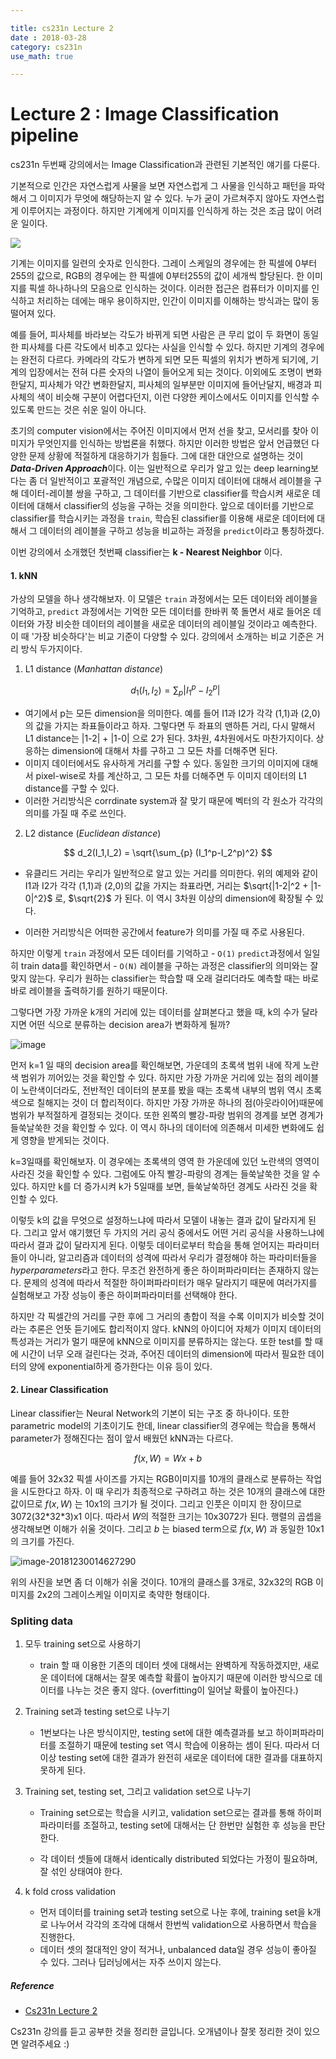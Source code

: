 ```yaml
---

title: cs231n Lecture 2
date : 2018-03-28
category: cs231n
use_math: true

---
```


# Lecture 2 : Image Classification pipeline

cs231n 두번째 강의에서는 Image Classification과 관련된 기본적인 얘기를 다룬다.

기본적으로 인간은 자연스럽게 사물을 보면 자연스럽게 그 사물을 인식하고 패턴을 파악해서 그 이미지가 무엇에 해당하는지 알 수 있다. 누가 굳이 가르쳐주지 않아도 자연스럽게 이루어지는 과정이다. 하지만 기계에게 이미지를 인식하게 하는 것은 조금 많이 어려운 일이다.

![](https://user-images.githubusercontent.com/40735375/50518986-11e88c00-0afc-11e9-93ed-a4e4112ad85d.png)

기계는 이미지를 일련의 숫자로 인식한다. 그레이 스케일의 경우에는 한 픽셀에 0부터 255의 값으로, RGB의 경우에는 한 픽셀에 0부터255의 값이 세개씩 할당된다. 한 이미지를 픽셀 하나하나의 모음으로 인식하는 것이다. 이러한 접근은 컴퓨터가 이미지를 인식하고 처리하는 데에는 매우 용이하지만, 인간이 이미지를 이해하는 방식과는 많이 동떨어져 있다. 

예를 들어, 피사체를 바라보는 각도가 바뀌게 되면 사람은 큰 무리 없이 두 화면이 동일한 피사체를 다른 각도에서 비추고 있다는 사실을 인식할 수 있다. 하지만 기계의 경우에는 완전히 다르다. 카메라의 각도가 변하게 되면 모든 픽셀의 위치가 변하게 되기에, 기계의 입장에서는 전혀 다른 숫자의 나열이 들어오게 되는 것이다. 이외에도 조명이 변화한달지, 피사체가 약간 변화한달지, 피사체의 일부분만 이미지에 들어난달지, 배경과 피사체의 색이 비슷해 구분이 어렵다던지, 이런 다양한 케이스에서도 이미지를 인식할 수 있도록 만드는 것은 쉬운 일이 아니다.

초기의 computer vision에서는 주어진 이미지에서 먼저 선을 찾고, 모서리를 찾아 이미지가 무엇인지를 인식하는 방법론을 취했다. 하지만 이러한 방법은 앞서 언급했던 다양한 문제 상황에 적절하게 대응하기가 힘들다. 그에 대한 대안으로 설명하는 것이 ***Data-Driven Approach***이다. 이는 일반적으로 우리가 알고 있는 deep learning보다는 좀 더 일반적이고 포괄적인 개념으로, 수많은 이미지 데이터에 대해서 레이블을 구해 데이터-레이블 쌍을 구하고, 그 데이터를 기반으로 classifier를 학습시켜 새로운 데이터에 대해서 classifier의 성능을 구하는 것을 의미한다. 앞으로 데이터를 기반으로 classifier를 학습시키는 과정을 `train`, 학습된 classifier를 이용해 새로운 데이터에 대해서 그 데이터의 레이블을 구하고 성능을 비교하는 과정을 `predict`이라고 통칭하겠다.

이번 강의에서 소개했던 첫번째 classifier는 **k - Nearest Neighbor** 이다.

#### 1. kNN

가상의 모델을 하나 생각해보자. 이 모델은 `train` 과정에서는 모든 데이터와 레이블을 기억하고, `predict` 과정에서는 기억한 모든 데이터를 한바퀴 쭉 돌면서 새로 들어온 데이터와 가장 비슷한 데이터의 레이블을 새로운 데이터의 레이블일 것이라고 예측한다. 이 때 '가장 비슷하다'는 비교 기준이 다양할 수 있다. 강의에서 소개하는 비교 기준은 거리 방식 두가지이다.

 1. L1 distance (*Manhattan distance*)
    
    
    $$
    d_1(I_1,I_2) = \sum_{p} |I_1^p-I_2^p|
    $$


- 여기에서 p는 모든 dimension을 의미한다. 예를 들어 I1과 I2가 각각 (1,1)과 (2,0)의 값을 가지는 좌표들이라고 하자. 그렇다면 두 좌표의 맨하튼 거리, 다시 말해서 L1 distance는 |1-2| + |1-0| 으로 2가 된다. 3차원, 4차원에서도 마찬가지이다. 상응하는 dimension에 대해서 차를 구하고 그 모든 차를 더해주면 된다.
- 이미지 데이터에서도 유사하게 거리를 구할 수 있다. 동일한 크기의 이미지에 대해서 pixel-wise로 차를 계산하고, 그 모든 차를 더해주면 두 이미지 데이터의 L1 distance를 구할 수 있다.
- 이러한 거리방식은 corrdinate system과 잘 맞기 때문에 벡터의 각 원소가 각각의 의미를 가질 때 주로 쓰인다. 

2. L2 distance (*Euclidean distance*)

$$
d_2(I_1,I_2) = \sqrt{\sum_{p} (I_1^p-I_2^p)^2}
$$

- 유클리드 거리는 우리가 일반적으로 알고 있는 거리를 의미한다. 위의 예제와 같이 I1과 I2가 각각 (1,1)과 (2,0)의 값을 가지는 좌표라면, 거리는 $\sqrt{|1-2|^2 + |1-0|^2}$ 로, $\sqrt{2}$ 가 된다. 이 역시 3차원 이상의 dimension에 확장될 수 있다.

- 이러한 거리방식은 어떠한 공간에서 feature가 의미를 가질 때 주로 사용된다.


하지만 이렇게  `train` 과정에서 모든 데이터를 기억하고 -  `O(1)`  `predict`과정에서 일일히 train data를 확인하면서 -  `O(N)` 레이블을 구하는 과정은 classifier의 의미와는 잘 맞지 않는다. 우리가 원하는 classifier는 학습할 때 오래 걸리더라도 예측할 때는 바로바로 레이블을 출력하기를 원하기 때문이다.



그렇다면 가장 가까운 k개의 거리에 있는 데이터를 살펴본다고 했을 때, k의 수가 달라지면 어떤 식으로 분류하는 decision area가 변화하게 될까?

![image](https://user-images.githubusercontent.com/40735375/50537854-fc7d6b80-0ba8-11e9-9045-937ce1884a5c.png)

먼저 k=1 일 때의 decision area를 확인해보면, 가운데의 초록색 범위 내에 작게 노란색 범위가 끼어있는 것을 확인할 수 있다. 하지만 가장 가까운 거리에 있는 점의 레이블이 노란색이더라도, 전반적인 데이터의 분포를 봤을 때는 초록색 내부의 범위 역시 초록색으로 칠해지는 것이 더 합리적이다. 하지만 가장 가까운 하나의 점(아웃라이어)때문에 범위가 부적절하게 결정되는 것이다. 또한 왼쪽의 빨강-파랑 범위의 경계를 보면 경계가 들쑥날쑥한 것을 확인할 수 있다. 이 역시 하나의 데이터에 의존해서 미세한 변화에도 쉽게 영향을 받게되는 것이다.

k=3일때를 확인해보자. 이 경우에는 초록색의 영역 한 가운데에 있던 노란색의 영역이 사라진 것을 확인할 수 있다. 그럼에도 아직 빨강-파랑의 경계는 들쑥날쑥한 것을 알 수 있다. 하지만 k를 더 증가시켜 k가 5일때를 보면, 들쑥날쑥하던 경계도 사라진 것을 확인할 수 있다.

이렇듯 k의 값을 무엇으로 설정하느냐에 따라서 모델이 내놓는 결과 값이 달라지게 된다. 그리고 앞서 얘기했던 두 가지의 거리 공식 중에서도 어떤 거리 공식을 사용하느냐에 따라서 결과 값이 달라지게 된다. 이렇듯 데이터로부터 학습을 통해 얻어지는 파라미터들이 아니라, 알고리즘과 데이터의 성격에 따라서 우리가 결정해야 하는 파라미터들을 *hyperparameters*라고 한다. 무조건 완전하게 좋은 하이퍼파라미터는 존재하지 않는다. 문제의 성격에 따라서 적절한 하이퍼파라미터가 매우 달라지기 때문에 여러가지를 실험해보고 가장 성능이 좋은 하이퍼파라미터를 선택해야 한다.

하지만 각 픽셀간의 거리를 구한 후에 그 거리의 총합이 적을 수록 이미지가 비슷할 것이라는 추론은 언뜻 듣기에도 합리적이지 않다. kNN의 아이디어 자체가 이미지 데이터의 특성과는 거리가 멀기 때문에 kNN으로 이미지를 분류하지는 않는다. 또한 test를 할 때에 시간이 너무 오래 걸린다는 것과, 주어진 데이터의 dimension에 따라서 필요한 데이터의 양에 exponential하게 증가한다는 이유 등이 있다.



#### 2. Linear Classification

Linear classifier는 Neural Network의 기본이 되는 구조 중 하나이다. 또한 parametric model의 기초이기도 한데, linear classifier의 경우에는 학습을 통해서 parameter가 정해진다는 점이 앞서 배웠던 kNN과는 다르다. 

$$
f(x,W) =Wx+b
$$

예를 들어 32x32 픽셀 사이즈를 가지는 RGB이미지를 10개의 클래스로 분류하는 작업을 시도한다고 하자. 이 때 우리가 최종적으로 구하려고 하는 것은 10개의 클래스에 대한 값이므로  $f(x,W)$ 는 10x1의 크기가 될 것이다. 그리고 인풋은 이미지 한 장이므로 3072(32\*32\*3)x1 이다. 따라서 $W$의 적절한 크기는 10x3072가 된다. 행렬의 곱셉을 생각해보면 이해가 쉬울 것이다. 그리고 $b$ 는 biased term으로 $f(x,W)$ 과 동일한 10x1의 크기를 가진다.

![image-20181230014627290](https://user-images.githubusercontent.com/40735375/50540509-57798780-0bd6-11e9-8be9-dc93c7a030f2.png)

위의 사진을 보면 좀 더 이해가 쉬울 것이다. 10개의 클래스를 3개로, 32x32의 RGB 이미지를 2x2의 그레이스케일 이미지로 축약한 형태이다.



### Spliting data

1. 모두 training set으로 사용하기

   - train 할 때 이용한 기존의 데이터 셋에 대해서는 완벽하게 작동하겠지만, 새로운 데이터에 대해서는 잘못 예측할 확률이 높아지기 때문에 이러한 방식으로 데이터를 나누는 것은 좋지 않다. (overfitting이 일어날 확률이 높아진다.)

2. Training set과 testing set으로 나누기

   - 1번보다는 나은 방식이지만, testing set에 대한 예측결과를 보고 하이퍼파라미터를 조절하기 때문에 testing set 역시 학습에 이용하는 셈이 된다. 따라서 더 이상 testing set에 대한 결과가 완전히 새로운 데이터에 대한 결과를 대표하지 못하게 된다.

3. Training set, testing set, 그리고 validation set으로 나누기

   - Training set으로는 학습을 시키고, validation set으로는 결과를 통해 하이퍼파라미터를 조절하고, testing set에 대해서는 단 한번만 실험한 후 성능을 판단한다.

   - 각 데이터 셋들에 대해서 identically distributed 되었다는 가정이 필요하며, 잘 섞인 상태여야 한다.

4. k fold cross validation

   - 먼저 데이터를 training set과 testing set으로 나눈 후에, training set을 k개로 나누어서 각각의 조각에 대해서 한번씩 validation으로 사용하면서 학습을 진행한다.
   - 데이터 셋의 절대적인 양이 적거나, unbalanced data일 경우 성능이 좋아질 수 있다. 그러나 딥러닝에서는 자주 쓰이지 않는다. 



##### Reference

- [Cs231n Lecture 2](http://cs231n.stanford.edu/slides/2018/cs231n_2018_lecture02.pdf)



Cs231n 강의를 듣고 공부한 것을 정리한 글입니다. 오개념이나 잘못 정리한 것이 있으면 알려주세요 :)
